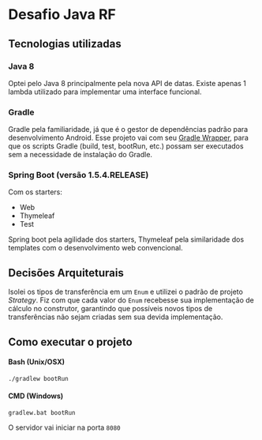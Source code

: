 # Desafio Java RF

## Tecnologias utilizadas
### Java 8
Optei pelo Java 8 principalmente pela nova API de datas. Existe apenas 1
lambda utilizado para implementar uma interface funcional.
### Gradle
Gradle pela familiaridade, já que é o gestor de dependências padrão para
desenvolvimento Android. Esse projeto vai com seu
[Gradle Wrapper](https://docs.gradle.org/3.3/userguide/gradle_wrapper.html),
para que os scripts Gradle (build, test, bootRun, etc.) possam ser
executados sem a necessidade de instalação do Gradle.
### Spring Boot (versão 1.5.4.RELEASE)
Com os starters:
  - Web
  - Thymeleaf
  - Test

Spring boot pela agilidade dos starters, Thymeleaf pela similaridade dos
templates com o desenvolvimento web convencional.
## Decisões Arquiteturais
Isolei os tipos de transferência em um  ```Enum``` e utilizei o padrão
de projeto _Strategy_. Fiz com que cada valor do ```Enum``` recebesse
sua implementação de cálculo no construtor, garantindo que possíveis
novos tipos de transferências não sejam criadas sem sua devida
implementação.
## Como executar o projeto
#### Bash (Unix/OSX)
```
./gradlew bootRun
```
#### CMD (Windows)
```
gradlew.bat bootRun
```
O servidor vai iniciar na porta ```8080```
